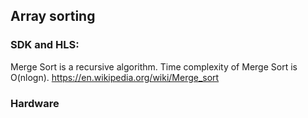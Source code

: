 ## Array sorting


### SDK and HLS:

Merge Sort is a recursive algorithm. Time complexity of Merge Sort is O(nlogn).
https://en.wikipedia.org/wiki/Merge_sort



### Hardware
